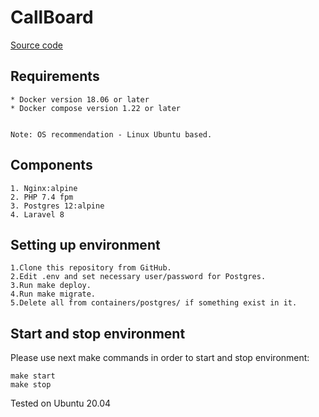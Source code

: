 # CallBoard
[Source code](https://github.com/Yuxxs/callboard)
## Requirements
    * Docker version 18.06 or later
    * Docker compose version 1.22 or later
    
    
    Note: OS recommendation - Linux Ubuntu based.

## Components
    1. Nginx:alpine
    2. PHP 7.4 fpm
    3. Postgres 12:alpine
    4. Laravel 8
## Setting up environment
    1.Clone this repository from GitHub.
    2.Edit .env and set necessary user/password for Postgres.
    3.Run make deploy.
    4.Run make migrate.
    5.Delete all from containers/postgres/ if something exist in it.
## Start and stop environment
Please use next make commands in order to start and stop environment:
    
    make start
    make stop

Tested on Ubuntu 20.04
